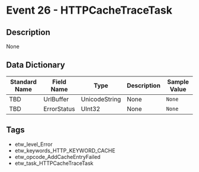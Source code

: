 # Event 26 - HTTPCacheTraceTask

## Description
None

## Data Dictionary
|Standard Name|Field Name|Type|Description|Sample Value|
|---|---|---|---|---|
|TBD|UrlBuffer|UnicodeString|None|`None`|
|TBD|ErrorStatus|UInt32|None|`None`|

## Tags
* etw_level_Error
* etw_keywords_HTTP_KEYWORD_CACHE
* etw_opcode_AddCacheEntryFailed
* etw_task_HTTPCacheTraceTask